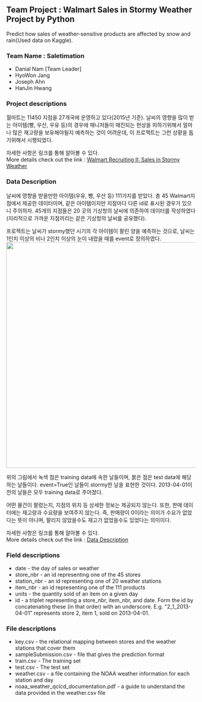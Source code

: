 ## Team Project : Walmart Sales in Stormy Weather Project by Python

Predict how sales of weather-sensitive products are affected by snow and rain(Used data on Kaggle).

### Team Name : Saletimation
- Danial Nam [Team Leader]
- HyoWon Jang
- Joseph Ahn
- HanJin Hwang

### Project descriptions

월마트는 11450 지점을 27개국에 운영하고 있다(2015년 기준). 날씨의 영향을 많이 받는 아이템(빵, 우산, 우유 등)의 경우에 매니저들이 매진되는 현상을 피하기위해서 얼마나 많은 재고량을 보유해야될지 예측하는 것이 어려운데, 이 프로젝트는 그런 상황을 돕기위해서 시행되었다.

자세한 사항은 링크를 통해 알아볼 수 있다. <br>
More details check out the link : [Walmart Recruiting II: Sales in Stormy Weather](https://www.kaggle.com/c/walmart-recruiting-sales-in-stormy-weather)

### Data Description

날씨에 영향을 받을만한 아이템(우유, 빵, 우산 등) 111가지를 받았다. 총 45 Walmart지점에서 제공한 데이터이며, 같은 아이템이지만 지점마다 다른 id로 표시된 경우가 있으니 주의하자. 45개의 지점들은 20 곳의 기상청의 날씨에 의존하여 데이터를 작성하였다(지리적으로 가까운 지점끼리는 같은 기상청의 날씨를 공유했다).

프로젝트는 날씨가 stormy했던 시기의 각 아이템이 팔린 양을 예측하는 것으로, 날씨는 1인치 이상의 비나 2인치 이상의 눈이 내렸을 때를 event로 정의하였다.<br>
<img src="https://kaggle2.blob.core.windows.net/competitions/kaggle/4332/media/weather_events.png" alt="" width="600">

위의 그림에서 녹색 점은 training data에 속한 날들이며, 붉은 점은 test data에 해당하는 날들이다. event=True인 날들이 stormy한 날을 표현한 것이다. 2013-04-01이전의 날들은 모두 training data로 주어졌다.

어떤 물건이 팔렸는지, 지점의 위치 등 상세한 정보는 제공되지 않는다. 또한, 판매 데이터에는 재고량과 수요량을 보여주지 않는다. 즉, 판매량이 0이라는 의미가 수요가 없었다는 뜻이 아니며, 팔리지 않았을수도 재고가 없었을수도 있었다는 의미이다.

자세한 사항은 링크를 통해 알아볼 수 있다. <br>
More details check out the link : [Data Description ](https://www.kaggle.com/c/walmart-recruiting-sales-in-stormy-weather/data)

### Field descriptions
- date - the day of sales or weather
- store_nbr - an id representing one of the 45 stores
- station_nbr - an id representing one of 20 weather stations
- item_nbr - an id representing one of the 111 products
- units - the quantity sold of an item on a given day
- id - a triplet representing a store_nbr, item_nbr, and date. Form the id by concatenating these (in that order) with an underscore. E.g. "2_1_2013-04-01" represents store 2, item 1, sold on 2013-04-01.

### File descriptions

- key.csv - the relational mapping between stores and the weather stations that cover them
- sampleSubmission.csv - file that gives the prediction format
- train.csv - The training set
- test.csv - The test set
- weather.csv - a file containing the NOAA weather information for each station and day
- noaa_weather_qclcd_documentation.pdf - a guide to understand the data provided in the weather.csv file
